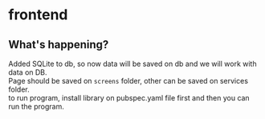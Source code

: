 # frontend
## What's happening?
Added SQLite to db, so now data will be saved on db and we will work with data on DB.<br>
Page should be saved on <code>screens</code> folder, other can be saved on services folder.<br>
to run program, install library on pubspec.yaml file first and then you can run the program.


